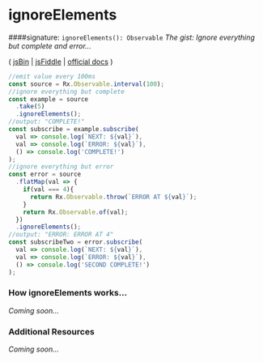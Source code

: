 # ignoreElements
####signature: `ignoreElements(): Observable`
*The gist: Ignore everything but complete and error...*

( [jsBin](http://jsbin.com/luyufeviqu/1/edit?js,console) | [jsFiddle](https://jsfiddle.net/btroncone/59scjqss/) | [official docs](http://reactivex.io/rxjs/class/es6/Observable.js~Observable.html#instance-method-ignoreElements) )

```js
//emit value every 100ms
const source = Rx.Observable.interval(100);
//ignore everything but complete
const example = source
  .take(5)
  .ignoreElements();
//output: "COMPLETE!"
const subscribe = example.subscribe(
  val => console.log(`NEXT: ${val}`),
  val => console.log(`ERROR: ${val}`),
  () => console.log('COMPLETE!')
);
//ignore everything but error
const error = source
  .flatMap(val => {
    if(val === 4){
      return Rx.Observable.throw(`ERROR AT ${val}`);
    }
    return Rx.Observable.of(val);
  })
  .ignoreElements();
//output: "ERROR: ERROR AT 4"
const subscribeTwo = error.subscribe(
  val => console.log(`NEXT: ${val}`),
  val => console.log(`ERROR: ${val}`),
  () => console.log('SECOND COMPLETE!')
);
```

### How ignoreElements works...
*Coming soon...*


### Additional Resources
*Coming soon...*